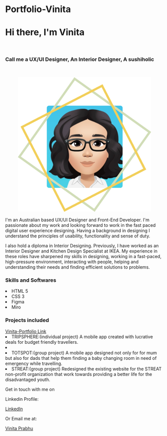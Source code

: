 # Portfolio-Vinita
<div class="text">
                    <h1>Hi there, I'm  Vinita</h1>
                    <br>
                    <h3>Call me a UX/UI Designer, An Interior Designer, A sushiholic</h3>
                    </br>
                    <figure>
                    <img src="./assets/images/profilepicture1.png" alt="Anime Vinita" class="center">
                    </figure>
                    <p>I'm an Australian based UX/UI Designer and Front-End Developer.
                        I'm passionate about my work and looking forward to work in the fast paced digital user
                        experience
                        designing.
                        Having a background in designing I understand the principles of usability, functionality and
                        sense
                        of duty.
                    </p>
                    <p>I also hold a diploma in Interior Designing. Previously, I have worked as an Interior
                        Designer
                        and
                        Kitchen Design Specialist at IKEA. My experience in these roles have sharpened my skills in
                        designing, working in a fast-paced, high-pressure environment, interacting with people,
                        helping
                        and
                        understanding their needs and finding efficient solutions to problems.</p>

<div class="skills">
            <h3>Skills and Softwares </h3>
            <li>HTML 5</li>
            <li>CSS 3</li>
            <li>Figma</li>
            <li>Miro</li>
</div>

<div class="link">
            <h3>Projects included</h3>
            <a href="https://vinitapp.github.io/Portfolio-Vinita/">Vinita-Portfolio Link </a>
            <li>TRIPSPHERE:(individual project) A mobile app created with lucrative deals for budget friendly travellers.<li>
            <li>TOTSPOT:(group project) A mobile app designed not only for for mum but also for dads that help them finding a baby changing room in need of emergency while travelling.</li>
            <li>STREAT:(group project) Redesigned the existing website for the STREAT non-profit organization that work towards providing a better life for the disadvantaged youth. </li>
</div>
            

<div class="contact">
            <p>Get in touch with me on</p>
            <p>Linkedin Profile:</p><a href="https://www.linkedin.com/in/vinita-prabhu-10229722b/">LinkedIn</a>
            <p>Or Email me at:</p><a href="mailto:vinita@prabhu.com.au">Vinita Prabhu</a>
</div>



            